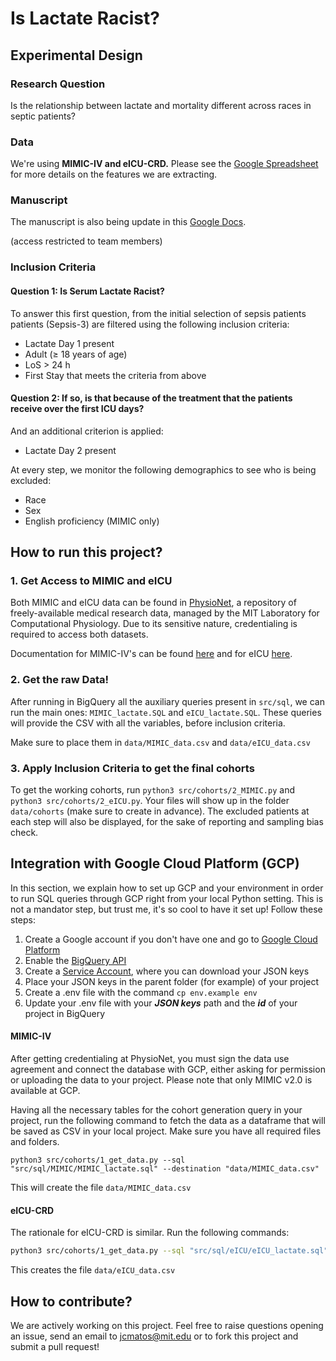 # Is Lactate Racist?

## Experimental Design

### Research Question

Is the relationship between lactate and mortality different across races in septic patients? 

### Data

We're using **MIMIC-IV and eICU-CRD.** Please see the [Google Spreadsheet](https://docs.google.com/spreadsheets/d/1NYRQ-eGS3CQEKjPwsEqoLHe82ctdbPU_LBAuY_EdbfI/edit#gid=0) for more details on the features we are extracting.

### Manuscript

The manuscript is also being update in this [Google Docs](https://docs.google.com/document/d/1svoJH6kvBGYszjV7cqea03cmn5A76vKgUOjln66AChE/edit?usp=sharing).

(access restricted to team members)

### Inclusion Criteria

#### Question 1: Is Serum Lactate Racist?

To answer this first question, from the initial selection of sepsis patients patients (Sepsis-3) are filtered using the following inclusion criteria:

- Lactate Day 1 present
- Adult (≥ 18 years of age)
- LoS > 24 h
- First Stay that meets the criteria from above

#### Question 2: If so, is that because of the treatment that the patients receive over the first ICU days?

And an additional criterion is applied:

- Lactate Day 2 present

At every step, we monitor the following demographics to see who is being excluded:

- Race
- Sex
- English proficiency (MIMIC only)


## How to run this project?

### 1. Get Access to MIMIC and eICU

Both MIMIC and eICU data can be found in [PhysioNet](https://physionet.org/), a repository of freely-available medical research data, managed by the MIT Laboratory for Computational Physiology. Due to its sensitive nature, credentialing is required to access both datasets.

Documentation for MIMIC-IV's can be found [here](https://mimic.mit.edu/) and for eICU [here](https://eicu-crd.mit.edu/).

### 2. Get the raw Data!

After running in BigQuery all the auxiliary queries present in `src/sql`, we can run the main ones: `MIMIC_lactate.SQL` and `eICU_lactate.SQL`. These queries will provide the CSV with all the variables, before inclusion criteria.

Make sure to place them in `data/MIMIC_data.csv` and `data/eICU_data.csv`

### 3. Apply Inclusion Criteria to get the final cohorts

To get the working cohorts, run `python3 src/cohorts/2_MIMIC.py` and `python3 src/cohorts/2_eICU.py`.
Your files will show up in the folder `data/cohorts` (make sure to create in advance).
The excluded patients at each step will also be displayed, for the sake of reporting and sampling bias check.


## Integration with Google Cloud Platform (GCP)

In this section, we explain how to set up GCP and your environment in order to run SQL queries through GCP right from your local Python setting. This is not a mandator step, but trust me, it's so cool to have it set up! Follow these steps:

1) Create a Google account if you don't have one and go to [Google Cloud Platform](https://console.cloud.google.com/bigquery)
2) Enable the [BigQuery API](https://console.cloud.google.com/apis/api/bigquery.googleapis.com)
3) Create a [Service Account](https://console.cloud.google.com/iam-admin/serviceaccounts), where you can download your JSON keys
4) Place your JSON keys in the parent folder (for example) of your project
5) Create a .env file with the command `cp env.example env `
6) Update your .env file with your ***JSON keys*** path and the ***id*** of your project in BigQuery

#### MIMIC-IV

After getting credentialing at PhysioNet, you must sign the data use agreement and connect the database with GCP, either asking for permission or uploading the data to your project. Please note that only MIMIC v2.0 is available at GCP.

Having all the necessary tables for the cohort generation query in your project, run the following command to fetch the data as a dataframe that will be saved as CSV in your local project. Make sure you have all required files and folders.

```shell
python3 src/cohorts/1_get_data.py --sql "src/sql/MIMIC/MIMIC_lactate.sql" --destination "data/MIMIC_data.csv"
```

This will create the file `data/MIMIC_data.csv`

#### eICU-CRD

The rationale for eICU-CRD is similar. Run the following commands:

```sh
python3 src/cohorts/1_get_data.py --sql "src/sql/eICU/eICU_lactate.sql" --destination "data/eICU_data.csv"
```

This creates the file `data/eICU_data.csv`

## How to contribute?

We are actively working on this project.
Feel free to raise questions opening an issue, send an email to jcmatos@mit.edu or to fork this project and submit a pull request!
